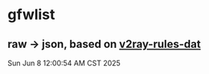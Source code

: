 # gfwlist
## raw -> json, based on [v2ray-rules-dat](https://github.com/Loyalsoldier/v2ray-rules-dat)
Sun Jun  8 12:00:54 AM CST 2025

